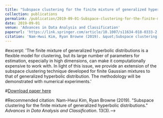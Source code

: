 ```yaml
---
title: "Subspace clustering for the finite mixture of generalized hyperbolic distributions"
collection: publications
permalink: /publication/2019-09-01-Subspace-clustering-for-the-finite-mixture-of-generalized-hyperbolic-distributions
date: 2019-09-01
venue: 'Advances in Data Analysis and Classification'
paperurl: 'https://link.springer.com/article/10.1007/s11634-018-0333-2'
citation: 'Nam-Hwui Kim, Ryan Browne (2019). &quot;Subspace clustering for the finite mixture of generalized hyperbolic distributions.&quot; <i>Advances in Data Analysis and Classification</i>. 13(3).'
---
```


#excerpt: 'The finite mixture of generalized hyperbolic distributions is a flexible model for clustering, but its large number of parameters for estimation, especially in high dimensions, can make it computationally expensive to work with. In light of this issue, we provide an extension of the subspace clustering technique developed for finite Gaussian mixtures to that of generalized hyperbolic distribution. The methodology will be demonstrated with numerical experiments.'

#[Download paper here](https://link.springer.com/article/10.1007/s11634-018-0333-2)

#Recommended citation: Nam-Hwui Kim, Ryan Browne (2019). &quot;Subspace clustering for the finite mixture of generalized hyperbolic distributions.&quot; <i>Advances in Data Analysis and Classification</i>. 13(3).-->
